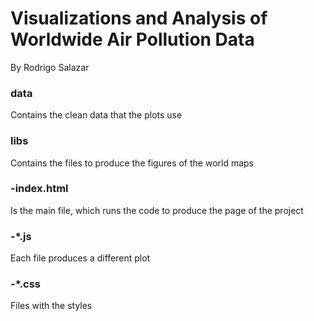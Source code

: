 # Visualizations and Analysis of Worldwide Air Pollution Data
By Rodrigo Salazar

### data
Contains the clean data that the plots use

### libs
Contains the files to produce the figures of the world maps

###  -index.html
Is the main file, which runs the code to produce the page of the project

### -*.js
Each file produces a different plot

### -*.css
Files with the styles
